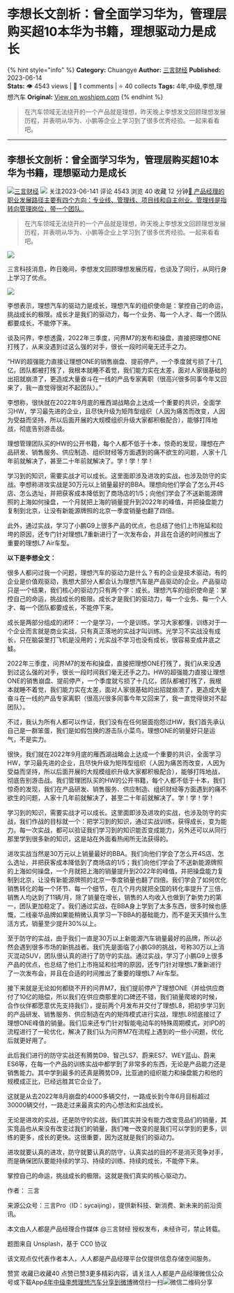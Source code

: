 # 李想长文剖析：曾全面学习华为，管理层购买超10本华为书籍，理想驱动力是成长
{% hint style="info" %}
**Category:** Chuangye
**Author:** [三言财经](https://www.woshipm.com/u/1459017)
**Published:** 2023-06-14  
**Stats:** 👁️ 4543 views | 💬 1 comments | ⭐ 40 collects
**Tags:** 4年,中级,李想,理想汽车
**Original:** [View on woshipm.com](https://www.woshipm.com/chuangye/5847011.html)
{% endhint %}
> 在汽车领域无法绕开的一个产品就是理想，昨天晚上李想发文回顾理想发展历程，并表明从华为、小鹏等企业上学习到了很多优秀经验。一起来看看吧。

---

## 李想长文剖析：曾全面学习华为，管理层购买超10本华为书籍，理想驱动力是成长

[![](https://image.woshipm.com/wp-files/2022/09/kKebIdaahWVd2Tozi0IY.jpg!/both/72x72)](https://www.woshipm.com/u/1459017)[三言财经](https://www.woshipm.com/u/1459017) ![](https://static.woshipm.com/tag/1122_1@2x.png) 关注2023-06-141 评论 4543 浏览 40 收藏 12 分钟[🔗 产品经理的职业发展路径主要有四个方向：专业线、管理线、项目线和自主创业。管理线是指转向管理岗位，带一个团队..](https://ke.qidianla.com/courses/90pm)

> 在汽车领域无法绕开的一个产品就是理想，昨天晚上李想发文回顾理想发展历程，并表明从华为、小鹏等企业上学习到了很多优秀经验。一起来看看吧。

![](https://image.woshipm.com/2023/04/14/3540bfe4-da8f-11ed-aeb8-00163e0b5ff3.jpg)

三言科技消息，昨日晚间，李想发文回顾理想发展历程，也谈及了同行，从同行身上学习了优点。

![](https://image.woshipm.com/wp-files/2023/06/VvCXcMSncEhZFiRpwUgg.png)

李想表示，理想汽车的驱动力是成长，理想汽车的组织使命是：掌控自己的命运，挑战成长的极限。成长才是我们的驱动力，每一个业务、每一个人才、每一个团队都要成长，不能停下来。

谈及问界，李想透露，2022年三季度，问界M7的发布和操盘，直接把理想ONE打残了，从来没遇到过这么强的对手，很长一段时间毫无还手之力。

“HW的超强能力直接让理想ONE的销售崩盘、提前停产，一个季度就亏损了十几亿，团队都被打残了，我根本就睡不着觉，我们能力实在太差，面对人家很基础的出招就崩溃了，更造成大量奋斗在一线的产品专家离职（很高兴很多同事今年又回来了，我一直觉得很对不起团队）。”

李想称，很快就在2022年9月底的雁西湖战略会上达成一个重要的共识，全面学习HW，学习最先进的企业，且尽快升级为矩阵型组织（人因为痛苦而改变，人因为受益而坚持，所以后面开展的大规模组织升级大家都积极配合），能够打阵地战，彻底告别游击战。

理想管理团队买的HW的公开书籍，每个人都不低于十本，惊奇的发现，理想在产品研发、销售服务、供应制造、组织财经等方面遇到的痛不欲生的问题，人家十几年前就解决了，甚至二十年前就解决了。学！学！学！

学习到的知识，需要实战才可以成长。这里面即涉及进攻的实战，也涉及防守的实战。李想称进攻实战是30万元以上销量最好的BBA。理想向他们学会了怎么开4S店、怎么选址，并把获客成本降低到了商场店的1/5；向他们学会了不送新能源牌照的上海如何操盘，一个月就把上海的销量提升到2022年的峰值，并把操盘能力复制到北京，让没有新能源牌照的北京一季度销量也翻了四倍。

此外，通过实战，学习了小鹏G9上很多产品的优点，也总结了他们上市拖延和拉垮的原因，还专门针对理想L7重新进行了一次发布会，并且在合适的时间推出了重要的理想L7 Air车型。

**以下是李想全文：**

很多人都问过我一个问题，理想汽车的驱动力是什么？有的企业是技术驱动，有的企业是价值观驱动，我想大部分人都会认为理想汽车是产品驱动的企业。产品驱动只是一个结果，我们核心的驱动力只有两个字：成长。理想汽车的组织使命是：掌控自己的命运，挑战成长的极限。成长才是我们的驱动力，每一个业务、每一个人才、每一个团队都要成长，不能停下来。

成长是两部分组成的闭环：一个是学习，一个是训练。学习大家都懂，训练对于一个企业而言就是商业实战，只有真正落地的实战才叫训练。光学习不实战没有成长，只在脑袋里打飞机是没用的；光实战不学习也没有成长，很容易变成井底之蛙。

2022年三季度，问界M7的发布和操盘，直接把理想ONE打残了，我们从来没遇到过这么强的对手，很长一段时间我们毫无还手之力。HW的超强能力直接让理想ONE的销售崩盘、提前停产，一个季度就亏损了十几亿，团队都被打残了，我根本就睡不着觉，我们能力实在太差，面对人家很基础的出招就崩溃了，更造成大量奋斗在一线的产品专家离职（很高兴很多同事今年又回来了，我一直觉得很对不起团队）。

不过，我认为所有人都可以作证，我们没有在任何层面抱怨过HW，我们首先承认自己是一群笨蛋，我们是如假包换的游击队小菜鸟，理想ONE的销量好只是运气，不是实力。

很快，我们就在2022年9月底的雁西湖战略会上达成一个重要的共识，全面学习HW，学习最先进的企业，且尽快升级为矩阵型组织（人因为痛苦而改变，人因为受益而坚持，所以后面开展的大规模组织升级大家都积极配合），能够打阵地战，彻底告别游击战。我们管理团队买的HW的公开书籍，每个人都不低于十本，我们惊奇的发现，我们在产品研发、销售服务、供应制造、组织财经等方面遇到的痛不欲生的问题，人家十几年前就解决了，甚至二十年前就解决了。学！学！学！

学习到的知识，需要实战才可以成长。这里面即涉及进攻的实战，也涉及防守的实战，我们作战的目标就一个：把学习到的知识，通过实战训练，获得成长，变为能力。每一次实战，都可以验证我们学习到的知识能否变成能力，另外还可以从同行那里学到很多新的知识，这是站在外面看热闹所无法获得的。

进攻实战当然是30万元以上销量最好的BBA。我们向他们学会了怎么开4S店、怎么选址，并把获客成本降低到了商场店的1/5；我们向他们学会了不送新能源牌照的上海如何操盘，一个月就把上海的销量提升到2022年的峰值，并把操盘能力复制到北京，让没有新能源牌照的北京一季度销量也翻了四倍。我们学会了如何优化销售转化的每一个环节、每一个细节，在几个月内就把全国的转化率提升了三倍，销售人均达到了11辆/月，除了销量在增长，销售的人均收入也做到了新势力的第一，团队更加稳定了。我们通过实战，在BBA身上学到了太多东西，很多时候也感慨，二线豪华品牌如果能稍微认真学习一下BBA的基础能力，而不是天天搞什么生活方式，销量至少提升30%以上。

至于防守的实战，由于我们一直是30万以上新能源汽车销量最好的品牌，所以必然会遇到很多市场的新挑战者。我们先是面临了小鹏G9的挑战，号称30万以上消灭混动SUV，团队很认真的进行了防守的实战。通过实战，学习了小鹏G9上很多产品的优点，也总结了他们上市拖延和拉垮的原因，还专门针对理想L7重新进行了一次发布会，并且在合适的时间推出了重要的理想L7 Air车型。

接下来就是无论如何都绕不开的问界M7，我们提前停产了理想ONE（并给供应商付了10亿的赔偿，所以我们在供应商那里的口碑还不错，我们销量爬坡的时候，合作伙伴都愿意优先支持我们），提前两个月发布并交付了理想L8，把初步学习到的产品研发、销售服务、供应制造在内的矩阵模式进行实战，理想L8彻底接过了理想ONE峰值的销量。我们后来还专门针对智能电动车的特殊周期模式，对IPD的流程进行了一轮优化，解决了我们认为问界M7在流程上遇到的一些小问题，优化后就更好用了。

此后我们进行的防守实战还有腾势D9、智己LS7、蔚来ES7、WEY蓝山、蔚来ES6等，在每一个产品的训练实战中都学到了非常多的东西，无论是产品能力还是销售能力。其中学到最多的还真是腾势D9，比亚迪的组织能力和操盘能力和他的规模成正比，已经远胜其它企业了。

这就是从去2022年8月崩盘的4000多辆交付，一路成长到今年6月目标超过30000辆交付，一路走过来最真实的内心想法和实战成长。

无论是进攻的实战，还是防守的实战，我们其实并没有能力改变竞品们的销量，其实竞品也从来没有改变过我们的销量，我们唯一改变的是我们可以学到的更多，训练的更多，成长的更快。这很重要，因为这就是我们的驱动力。

进攻就要认真的进攻，防守就要认真的防守，认真实战的目的不是消灭竞争对手，而是确保团队要能持续的学习、持续的训练、持续的成长，不能停下来。

掌控自己的命运，挑战成长的极限。这就是我们真实的核心驱动力。

作者： 三言

来源公众号：三言Pro（ID：sycaijing），提供新科技、新消费、新未来的前沿资讯。

本文由人人都是产品经理合作媒体 @三言财经 授权发布，未经许可，禁止转载。

题图来自 Unsplash，基于 CC0 协议

该文观点仅代表作者本人，人人都是产品经理平台仅提供信息存储空间服务。

赞赏 收藏已收藏40 点赞已赞3更多精彩内容，请关注人人都是产品经理微信公众号或下载App[4年](https://www.woshipm.com/tag/4%e5%b9%b4)[中级](https://www.woshipm.com/tag/%e4%b8%ad%e7%ba%a7)[李想](https://www.woshipm.com/tag/%e6%9d%8e%e6%83%b3)[理想汽车](https://www.woshipm.com/tag/%e7%90%86%e6%83%b3%e6%b1%bd%e8%bd%a6)[分享到微博](https://service.weibo.com/share/share.php?appkey=2775287854&title=李想长文剖析：曾全面学习华为，管理层购买超10本华为书籍，理想驱动力是成长&url=https://www.woshipm.com/chuangye/5847011.html&pic=https://image.woshipm.com/2023/04/14/3540bfe4-da8f-11ed-aeb8-00163e0b5ff3.jpg)微信扫一扫![微信二维码](https://api.pwmqr.com/qrcode/create/?url=https://www.woshipm.com/chuangye/5847011.html)分享